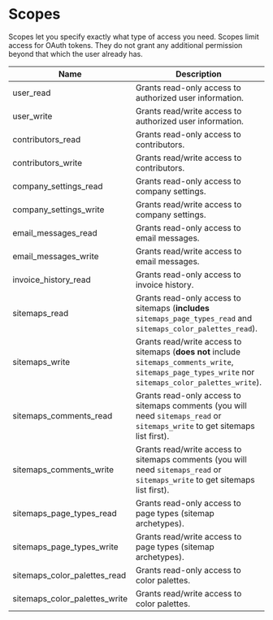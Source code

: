 # Scopes

Scopes let you specify exactly what type of access you need. Scopes limit access for OAuth tokens. They do not grant any additional permission beyond that which the user already has.

Name | Description
--- | ---
user_read | Grants read-only access to authorized user information.
user_write | Grants read/write access to authorized user information.
contributors_read | Grants read-only access to contributors.
contributors_write | Grants read/write access to contributors.
company_settings_read | Grants read-only access to company settings.
company_settings_write | Grants read/write access to company settings.
email_messages_read | Grants read-only access to email messages.
email_messages_write | Grants read/write access to email messages.
invoice_history_read | Grants read-only access to invoice history.
sitemaps_read | Grants read-only access to sitemaps (**includes** `sitemaps_page_types_read` and `sitemaps_color_palettes_read`).
sitemaps_write | Grants read/write access to sitemaps (**does not** include `sitemaps_comments_write`, `sitemaps_page_types_write` nor `sitemaps_color_palettes_write`).
sitemaps_comments_read | Grants read-only access to sitemaps comments (you will need `sitemaps_read` or `sitemaps_write` to get sitemaps list first).
sitemaps_comments_write | Grants read/write access to sitemaps comments (you will need `sitemaps_read` or `sitemaps_write` to get sitemaps list first).
sitemaps_page_types_read | Grants read-only access to page types (sitemap archetypes).
sitemaps_page_types_write | Grants read/write access to page types (sitemap archetypes).
sitemaps_color_palettes_read | Grants read-only access to color palettes.
sitemaps_color_palettes_write | Grants read/write access to color palettes.